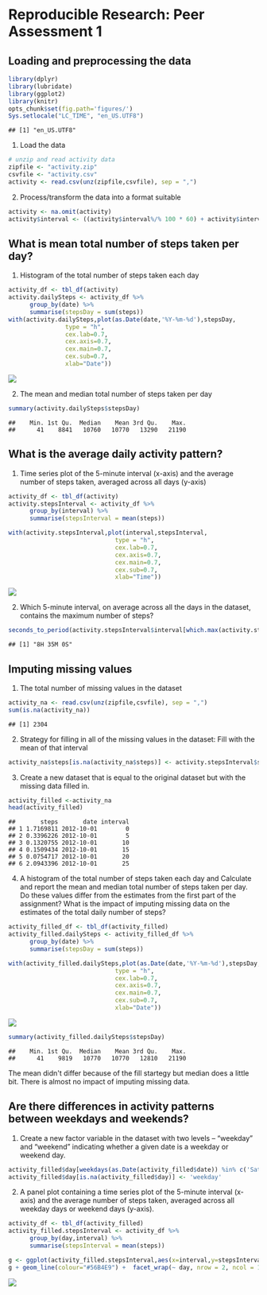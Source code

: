 # Reproducible Research: Peer Assessment 1


## Loading and preprocessing the data

```r
library(dplyr)
library(lubridate)
library(ggplot2)
library(knitr)
opts_chunk$set(fig.path='figures/')
Sys.setlocale("LC_TIME", "en_US.UTF8")
```

```
## [1] "en_US.UTF8"
```

1. Load the data


```r
# unzip and read activity data
zipfile <- "activity.zip"
csvfile <- "activity.csv"
activity <- read.csv(unz(zipfile,csvfile), sep = ",")
```

2. Process/transform the data into a format suitable


```r
activity <- na.omit(activity)
activity$interval <- ((activity$interval%/% 100 * 60) + activity$interval%%100)*60
```


## What is mean total number of steps taken per day?

1. Histogram of the total number of steps taken each day


```r
activity_df <- tbl_df(activity)
activity.dailySteps <- activity_df %>%
      group_by(date) %>%
      summarise(stepsDay = sum(steps))
with(activity.dailySteps,plot(as.Date(date,'%Y-%m-%d'),stepsDay,
                type = "h",
                cex.lab=0.7, 
                cex.axis=0.7, 
                cex.main=0.7,
                cex.sub=0.7,
                xlab="Date"))
```

![](figures/daily_steps-1.png) 

2. The mean and median total number of steps taken per day


```r
summary(activity.dailySteps$stepsDay)
```

```
##    Min. 1st Qu.  Median    Mean 3rd Qu.    Max. 
##      41    8841   10760   10770   13290   21190
```


## What is the average daily activity pattern?

1. Time series plot of the 5-minute interval (x-axis) and the average number of steps taken, averaged across all days (y-axis)


```r
activity_df <- tbl_df(activity)
activity.stepsInterval <- activity_df %>%
      group_by(interval) %>%
      summarise(stepsInterval = mean(steps))

with(activity.stepsInterval,plot(interval,stepsInterval,
                              type = "h",
                              cex.lab=0.7, 
                              cex.axis=0.7, 
                              cex.main=0.7,
                              cex.sub=0.7,
                              xlab="Time"))
```

![](figures/steps_interval-1.png) 

2. Which 5-minute interval, on average across all the days in the dataset, contains the maximum number of steps?


```r
seconds_to_period(activity.stepsInterval$interval[which.max(activity.stepsInterval$stepsInterval)])
```

```
## [1] "8H 35M 0S"
```


## Imputing missing values

1. The total number of missing values in the dataset 


```r
activity_na <- read.csv(unz(zipfile,csvfile), sep = ",")
sum(is.na(activity_na))
```

```
## [1] 2304
```

2. Strategy for filling in all of the missing values in the dataset: Fill with the mean of that interval


```r
activity_na$steps[is.na(activity_na$steps)] <- activity.stepsInterval$stepsInterval
```

3. Create a new dataset that is equal to the original dataset but with the missing data filled in.


```r
activity_filled <-activity_na
head(activity_filled)
```

```
##       steps       date interval
## 1 1.7169811 2012-10-01        0
## 2 0.3396226 2012-10-01        5
## 3 0.1320755 2012-10-01       10
## 4 0.1509434 2012-10-01       15
## 5 0.0754717 2012-10-01       20
## 6 2.0943396 2012-10-01       25
```

4. A histogram of the total number of steps taken each day and Calculate and report the mean and median total number of steps taken per day. Do these values differ from the estimates from the first part of the assignment? What is the impact of imputing missing data on the estimates of the total daily number of steps?


```r
activity_filled_df <- tbl_df(activity_filled)
activity_filled.dailySteps <- activity_filled_df %>%
      group_by(date) %>%
      summarise(stepsDay = sum(steps))

with(activity_filled.dailySteps,plot(as.Date(date,'%Y-%m-%d'),stepsDay,
                              type = "h",
                              cex.lab=0.7, 
                              cex.axis=0.7, 
                              cex.main=0.7,
                              cex.sub=0.7,
                              xlab="Date"))
```

![](figures/filled_daily_steps-1.png) 

```r
summary(activity_filled.dailySteps$stepsDay)
```

```
##    Min. 1st Qu.  Median    Mean 3rd Qu.    Max. 
##      41    9819   10770   10770   12810   21190
```

The mean didn't differ because of the fill startegy but median does a little bit. There is almost no impact of imputing missing data.

## Are there differences in activity patterns between weekdays and weekends?

1. Create a new factor variable in the dataset with two levels – “weekday” and “weekend” indicating whether a given date is a weekday or weekend day.


```r
activity_filled$day[weekdays(as.Date(activity_filled$date)) %in% c('Saturday','Sunday')] <- 'weekend'
activity_filled$day[is.na(activity_filled$day)] <- 'weekday'
```

2. A panel plot containing a time series plot of the 5-minute interval (x-axis) and the average number of steps taken, averaged across all weekday days or weekend days (y-axis).


```r
activity_df <- tbl_df(activity_filled)
activity_filled.stepsInterval <- activity_df %>%
      group_by(day,interval) %>%
      summarise(stepsInterval = mean(steps))

g <- ggplot(activity_filled.stepsInterval,aes(x=interval,y=stepsInterval))
g + geom_line(colour="#56B4E9") +  facet_wrap(~ day, nrow = 2, ncol = 1,) + labs(y = "Number of steps") + theme_bw()
```

![](figures/weekdays_vs_weekend-1.png) 
